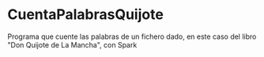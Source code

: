 # CuentaPalabrasQuijote
Programa que cuente las palabras de un fichero dado, en este caso del libro "Don Quijote de La Mancha", con Spark
